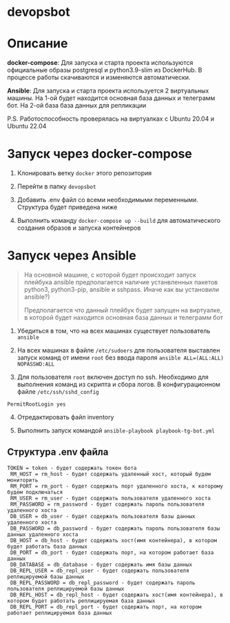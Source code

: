 # devopsbot

# Описание

**docker-compose**: Для запуска и старта проекта используются официальные образы postgresql и python3.9-slim из DockerHub. В процессе работы скачиваются и изменяются автоматически.

**Ansible**: Для запуска и старта проекта используется 2 виртуальных машины. На 1-ой будет находится основная база данных и телеграмм бот. На 2-ой база база данных для репликации

P.S. Pаботоспособность проверялась на виртуалках с Ubuntu 20.04 и Ubuntu 22.04

# Запуск через docker-compose

1. Клонировать ветку `docker` этого репозитория 

  
2. Перейти в папку `devopsbot`  


3. Добавить .env файл со всеми необходимыми переменными. Структура будет приведена ниже


4. Выполнить команду ```docker-compose up --build``` для автоматического создания образов и запуска контейнеров 



# Запуск через Ansible

> На основной машине, с которой будет происходит запуск плейбука ansible предполагается наличие устанвленных пакетов python3, python3-pip, ansible и sshpass. Иначе как вы установили ansible?)
>
> Предполагается что данный плейбук будет запущен на виртуалке, в которой будет находится основная база данных и телеграмм бот 

1. Убедиться в том, что на всех машинах существует пользователь `ansible`


2. На всех машинах в файле `/etc/sudoers` для пользователя выставлен запуск команд от имени `root` без ввода пароля `ansible ALL=(ALL:ALL) NOPASSWD:ALL`


3. Для пользователя `root` включен доступ по ssh. Необходимо для выполнения команд из скрипта и сбора логов. В конфигурационном файле `/etc/ssh/sshd_config`
``` 
PermitRootLogin yes
```

4. Отредактировать файл inventory

5. Выполнить запуск командой `ansible-playbook playbook-tg-bot.yml`


## Структура .env файла
```
TOKEN = token - будет содержать токен бота
 RM_HOST = rm_host - будет содержать удаленный хост, который будем мониторить
 RM_PORT = rm_port - будет содержать порт удаленного хоста, к которому будем подключаться
 RM_USER = rm_user - будет содержать пользователя удаленного хоста
 RM_PASSWORD = rm_password - будет содержать пароль пользователя удаленного хоста
 DB_USER = db_user - будет содержать пользователя базы данных удаленного хоста
 DB_PASSWORD = db_password - будет содержать пароль пользователя базы данных удаленного хоста
 DB_HOST = db_host - будет содержать хост(имя контейнера), в котором будет работать база данных
 DB_PORT = db_port - будет содержать порт, на котором работает база данных
 DB_DATABASE = db_database - будет содержать имя базы данных
 DB_REPL_USER = db_repl_user - будет содержать пользователя реплицируемой базы данных
 DB_REPL_PASSWORD = db_repl_password - будет содержать пароль пользователя реплицируемой базы данных
 DB_REPL_HOST = db_repl_host - будет содержать хост(имя контейнера), в котором будет работать реплицируемая база данных
 DB_REPL_PORT = db_repl_port - будет содержать порт, на котором работает реплицируемая база данных

```

